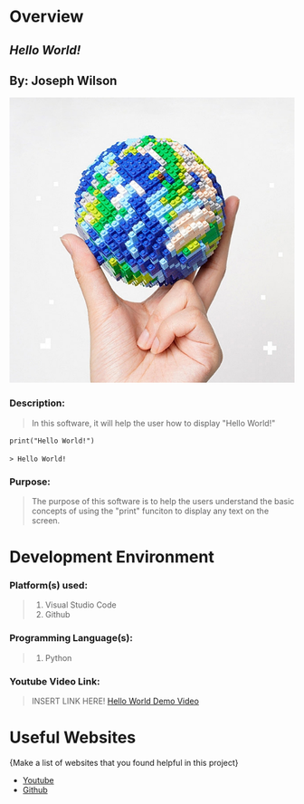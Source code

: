 # Overview

## *Hello World!*
## By: Joseph Wilson

![Image](assets\Earth.jpg)

### Description:
> In this software, it will help the user how to display "Hello World!"
```
print("Hello World!")

> Hello World!
```

### Purpose:
> The purpose of this software is to help the users understand the basic concepts of using the "print" funciton to display any text on the screen.

# Development Environment

### Platform(s) used:
> 1. Visual Studio Code
> 2. Github

### Programming Language(s):
> 1. Python

### Youtube Video Link:
> INSERT LINK HERE! [Hello World Demo Video](http://youtube.link.goes.here)

# Useful Websites

{Make a list of websites that you found helpful in this project}
* [Youtube](http://youtube.com)
* [Github](http://github.com)